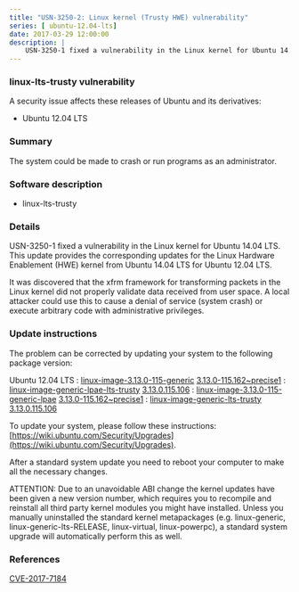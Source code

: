 ```yaml
---
title: "USN-3250-2: Linux kernel (Trusty HWE) vulnerability"
series: [ ubuntu-12.04-lts]
date: 2017-03-29 12:00:00
description: |
    USN-3250-1 fixed a vulnerability in the Linux kernel for Ubuntu 14.04 LTS. This update provides the corresponding updates for the Linux Hardware Enablement (HWE) kernel from Ubuntu 14.04 LTS for Ubuntu 12.04 LTS.
--- 
```

 
### linux-lts-trusty vulnerability

A security issue affects these releases of Ubuntu and its derivatives:

* Ubuntu 12.04 LTS

### Summary

The system could be made to crash or run programs as an administrator. 

### Software description

* linux-lts-trusty 

### Details

USN-3250-1 fixed a vulnerability in the Linux kernel for Ubuntu 14.04 LTS. This update provides the corresponding updates for the Linux Hardware Enablement (HWE) kernel from Ubuntu 14.04 LTS for Ubuntu 12.04 LTS.

It was discovered that the xfrm framework for transforming packets in the Linux kernel did not properly validate data received from user space. A local attacker could use this to cause a denial of service (system crash) or execute arbitrary code with administrative privileges. 

### Update instructions

The problem can be corrected by updating your system to the following package version:

Ubuntu 12.04 LTS
 : [linux-image-3.13.0-115-generic](https://launchpad.net/ubuntu/+source/linux-lts-trusty) <span> [3.13.0-115.162~precise1](https://launchpad.net/ubuntu/+source/linux-lts-trusty/3.13.0-115.162~precise1) </span> 
 : [linux-image-generic-lpae-lts-trusty](https://launchpad.net/ubuntu/+source/linux-lts-trusty) <span> [3.13.0.115.106](https://launchpad.net/ubuntu/+source/linux-lts-trusty/3.13.0-115.162~precise1) </span> 
 : [linux-image-3.13.0-115-generic-lpae](https://launchpad.net/ubuntu/+source/linux-lts-trusty) <span> [3.13.0-115.162~precise1](https://launchpad.net/ubuntu/+source/linux-lts-trusty/3.13.0-115.162~precise1) </span> 
 : [linux-image-generic-lts-trusty](https://launchpad.net/ubuntu/+source/linux-lts-trusty) <span> [3.13.0.115.106](https://launchpad.net/ubuntu/+source/linux-lts-trusty/3.13.0-115.162~precise1) </span> 

To update your system, please follow these instructions: [https://wiki.ubuntu.com/Security/Upgrades](https://wiki.ubuntu.com/Security/Upgrades).

After a standard system update you need to reboot your computer to make all the necessary changes.

ATTENTION: Due to an unavoidable ABI change the kernel updates have been given a new version number, which requires you to recompile and reinstall all third party kernel modules you might have installed. Unless you manually uninstalled the standard kernel metapackages (e.g. linux-generic, linux-generic-lts-RELEASE, linux-virtual, linux-powerpc), a standard system upgrade will automatically perform this as well. 

### References

 [CVE-2017-7184](http://people.ubuntu.com/~ubuntu-security/cve/CVE-2017-7184)
 

